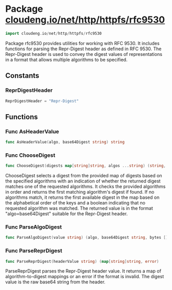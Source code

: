 # Package [cloudeng.io/net/http/httpfs/rfc9530](https://pkg.go.dev/cloudeng.io/net/http/httpfs/rfc9530?tab=doc)

```go
import cloudeng.io/net/http/httpfs/rfc9530
```

Package rfc9530 provides utilities for working with RFC 9530. It includes
functions for parsing the Repr-Digest header as defined in RFC 9530. The
Repr-Digest header is used to convey the digest values of representations in
a format that allows multiple algorithms to be specified.

## Constants
### ReprDigestHeader
```go
ReprDigestHeader = "Repr-Digest"

```



## Functions
### Func AsHeaderValue
```go
func AsHeaderValue(algo, base64Digest string) string
```

### Func ChooseDigest
```go
func ChooseDigest(digests map[string]string, algos ...string) (string, bool)
```
ChooseDigest selects a digest from the provided map of digests based on
the specified algorithms with an indication of whether the returned digest
matches one of the requested algorithms. It checks the provided algorithms
in order and returns the first matching algorithm's digest if found.
If no algorithms match, it returns the first available digest in the map
based on the alphabetical order of the keys and a boolean indicating that
no requested algorithm was matched. The returned value is in the format
"algo=base64Digest" suitable for the Repr-Digest header.

### Func ParseAlgoDigest
```go
func ParseAlgoDigest(value string) (algo, base64Digest string, bytes []byte, err error)
```

### Func ParseReprDigest
```go
func ParseReprDigest(headerValue string) (map[string]string, error)
```
ParseReprDigest parses the Repr-Digest header value. It returns a map
of algorithm-to-digest mappings or an error if the format is invalid.
The digest value is the raw base64 string from the header.




